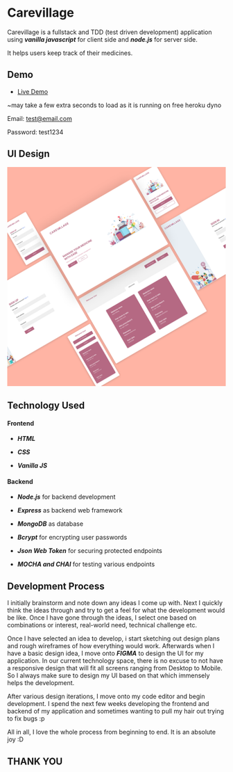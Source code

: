 
  

# Carevillage

  

Carevillage is a fullstack and TDD (test driven development) application using ***vanilla javascript*** for client side and ***node.js*** for server side.

It helps users keep track of their medicines.

  

## Demo

  

-  [Live Demo](https://gentle-lake-89085.herokuapp.com/)

~may take a few extra seconds to load as it is running on free heroku dyno

  

Email: test@email.com

Password: test1234

  ## UI Design
  <img  src='./public/img/carevillage_concept.png'  width='1000px'>


## Technology Used

  

#### Frontend

  

-  ***HTML***

-  ***CSS***

-  ***Vanilla JS***

  

#### Backend

  

-  ***Node.js*** for backend development

-  ***Express*** as backend web framework

-  ***MongoDB*** as database

-  ***Bcrypt*** for encrypting user passwords

-  ***Json Web Token*** for securing protected endpoints

-  ***MOCHA and CHAI*** for testing various endpoints


## Development Process

  I initially brainstorm and note down any ideas I come up with. Next I quickly think the ideas through and try to get a feel for what the development would be like. Once I have gone through the ideas, I select one based on combinations or interest, real-world need, technical challenge etc.
  
Once I have selected an idea to develop, i start sketching out design plans and rough wireframes of how everything would work. Afterwards when I have a basic design idea, I move onto ***FIGMA*** to design the UI for my application. In our current technology space, there is no excuse to not have a responsive design that will fit all screens ranging from Desktop to Mobile. So I always make sure to design my UI based on that which immensely helps the development.

After various design iterations,  I move onto my code editor and begin development. I spend the next few weeks developing the frontend and backend of my application and sometimes wanting to pull my hair out trying to fix bugs :p

All in all, I love the whole process from beginning to end. It is an absolute joy :D



  

## THANK YOU